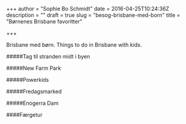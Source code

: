 +++
author = "Sophie Bo Schmidt"
date = 2016-04-25T10:24:36Z
description = ""
draft = true
slug = "besog-brisbane-med-born"
title = "Børnenes Brisbane favoritter"

+++


Brisbane med børn. Things to do in Brisbane with kids. 

#####Tag til stranden midt i byen


#####New Farm Park

#####Powerkids

#####Fredagsmarked

#####Enogerra Dam

####Færgetur


